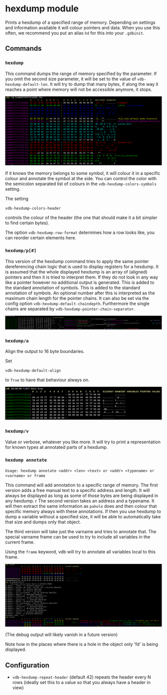 # hexdump module

Prints a hexdump of a specified range of memory. Depending on settings and information available it will colour pointers
and data. When you use this often, we recommend you put an alias `hd` for this into your `.gdbinit`.

## Commands

### `hexdump`
This command dumps the range of memory specified by the parameter. If you omit the second size parameter, it will be set
to the value of `vdb-hexdump-default-len`. It will try to dump that many bytes, if along the way it reaches a point
where memory will not be accessible anymore, it stops.

![](img/hd.png)

If it knows the memory belongs to some symbol, it will colour it in a specific colour and annotate the symbol at the
side. You can control the color with the semicolon separated list of colours in the `vdb-hexdump-colors-symbols` setting.

The setting
```
vdb-hexdump-colors-header
```
controls the colour of the header (the one that should make it a bit simpler to find certain bytes).

The option `vdb-hexdump-row-format` determines how a row looks like, you can reorder certain elements here.

### `hexdump/p[#]`

This version of the hexdump command tries to apply the same pointer dereferencing chain logic that is used to display
registers for a hexdump. It is assumed that the whole displayed hexdump is an array of (aligned) pointers and then it is
tried to interpret them. If they do not look in any way like a pointer however no additional output is generated. This
is added to the standard annotation of symbols. This is added to the standard annotation of symbols. An optional number
after this is interpreted as the maximum chain length for the pointer chains. It can also be set via the config option
`vdb-hexdump-default-chaindepth`. Furthermore the single chains are separated by `vdb-hexdump-pointer-chain-separator`.

![](img/hd.pointer.png)

### `hexdump/a`

Align the output to 16 byte boundaries.


Set
```
vdb-hexdump-default-align
```
to `True` to have that behaviour always on.

![](img/hd.align.png)

### `hexdump/v`

Value or verbose, whatever you like more. It will try to print a representation for known types at annotated parts of a
hexdump.

### `hexdump annotate`
```
Usage: hexdump annotate <addr> <len> <text> or <addr> <typename> or <varname> or frame
```
This command will add annotation to a specific range of memory. The first version adds a free manual text to a specific
address and length. It will always be displayed as long as some of those bytes are being displayed in any hexdump.
r
The second version takes an address and a typename. It will then extract the same information as `pahole` does and then
colour that specific memory always with these annotations. If then you use hexdump to dump a variable without a
specified size, it will be able to automatically take that size and dumps only that object.

The third version will take just the varname and tries to annotate that. The special varname frame can be used to try to
include all variables in the current frame.

Using the `frame` keyword, vdb will try to annotate all variables local to this frame.

![](img/hd.annotate.png)

(The debug output will likely vanish in a future version)

Note how in the places where there is a hole in the object only 'fd' is being displayed.

## Configuration

* `vdb-hexdump-repeat-header` (default 42) repeats the header every N rows (ideally set this to a value so that you
  always have a header in view)
